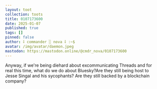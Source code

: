 ```yaml
---
layout: toot
collection: toots
title: 0107173600
date: 2025-01-07
published: true
tags: []
pinned: false
author: ⸸ commander ░ nova ⸸ :~$
avatar: /img/avatar/daemon.jpeg
mastodon: https://mastodon.online/@cmdr_nova/0107173600
---
```


Anyway, if we're being diehard about excommunicating Threads and for real this time, what do we do about Bluesky?Are they still being host to Jesse Singal and his sycophants? Are they still backed by a blockchain company?

